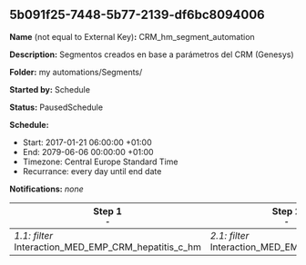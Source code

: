 ## 5b091f25-7448-5b77-2139-df6bc8094006

**Name** (not equal to External Key)**:** CRM_hm_segment_automation

**Description:** Segmentos creados en base a parámetros del CRM (Genesys)

**Folder:** my automations/Segments/

**Started by:** Schedule

**Status:** PausedSchedule

**Schedule:**

* Start: 2017-01-21 06:00:00 +01:00
* End: 2079-06-06 00:00:00 +01:00
* Timezone: Central Europe Standard Time
* Recurrance: every day until end date

**Notifications:** _none_


| Step 1<br>_<small>-</small>_ | Step 2<br>_<small>-</small>_ | Step 3<br>_<small>-</small>_ | Step 4<br>_<small>-</small>_ | Step 5<br>_<small>-</small>_ | Step 6<br>_<small>-</small>_ | Step 7<br>_<small>-</small>_ |
| --- | --- | --- | --- | --- | --- | --- |
| _1.1: filter_<br>Interaction_MED_EMP_CRM_hepatitis_c_hm | _2.1: filter_<br>Interaction_MED_EMP_CRM_vih_hm | _3.1: filter_<br>Interaction_MED_EMP_CRM_melanoma_pulmon_hm | _4.1: filter_<br>Interaction_MED_EMP_CRM_hp_all | _5.1: filter_<br>Interaction_MED_EMP_gine_CRM_ferti_hm | _6.1: filter_<br>Interaction_MED_EMP_CRM_melanoma_hm | _7.1: filter_<br>Interaction_MED_EMP_CRM_hp_hm |
